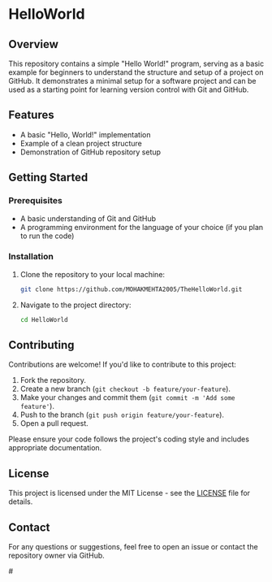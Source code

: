 # HelloWorld

## Overview
This repository contains a simple "Hello World!" program, serving as a basic example for beginners to understand the structure and setup of a project on GitHub. It demonstrates a minimal setup for a software project and can be used as a starting point for learning version control with Git and GitHub.

## Features
- A basic "Hello, World!" implementation
- Example of a clean project structure
- Demonstration of GitHub repository setup

## Getting Started

### Prerequisites
- A basic understanding of Git and GitHub
- A programming environment for the language of your choice (if you plan to run the code)

### Installation
1. Clone the repository to your local machine:
   ```bash
   git clone https://github.com/MOHAKMEHTA2005/TheHelloWorld.git
   ```
2. Navigate to the project directory:
   ```bash
   cd HelloWorld
   ```

## Contributing
Contributions are welcome! If you'd like to contribute to this project:
1. Fork the repository.
2. Create a new branch (`git checkout -b feature/your-feature`).
3. Make your changes and commit them (`git commit -m 'Add some feature'`).
4. Push to the branch (`git push origin feature/your-feature`).
5. Open a pull request.

Please ensure your code follows the project's coding style and includes appropriate documentation.

## License
This project is licensed under the MIT License - see the [LICENSE](LICENSE) file for details.

## Contact
For any questions or suggestions, feel free to open an issue or contact the repository owner via GitHub.

</xaiArtifact>
#
